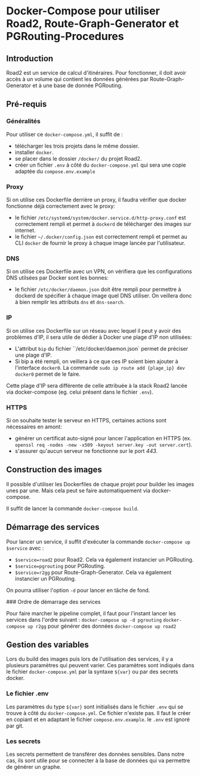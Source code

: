 # Docker-Compose pour utiliser Road2, Route-Graph-Generator et PGRouting-Procedures

## Introduction

Road2 est un service de calcul d'itinéraires. Pour fonctionner, il doit avoir accès à un volume qui contient les données générées par Route-Graph-Generator et à une base de donnée PGRouting.

## Pré-requis

### Généralités 

Pour utiliser ce `docker-compose.yml`, il suffit de :
- télécharger les trois projets dans le même dossier.
- installer `docker`.
- se placer dans le dossier `/docker/` du projet Road2.
- créer un fichier `.env` à côté du `docker-compose.yml` qui sera une copie adaptée du `compose.env.example`

### Proxy
Si on utilise ces Dockerfile derrière un proxy, il faudra vérifier que docker fonctionne déjà correctement avec le proxy:
- le fichier `/etc/systemd/system/docker.service.d/http-proxy.conf` est correctement rempli et permet à `dockerd` de télécharger des images sur internet. 
- le fichier `~/.docker/config.json` est correctement rempli et permet au CLI `docker` de fournir le proxy à chaque image lancée par l'utilisateur.

### DNS 
Si on utilise ces Dockerfile avec un VPN, on vérifiera que les configurations DNS utilsées par Docker sont les bonnes: 
- le fichier `/etc/docker/daemon.json` doit être rempli pour permettre à dockerd de spécifier à chaque image quel DNS utiliser. On veillera donc à bien remplir les attributs `dns` et `dns-search`.

### IP 
Si on utilise ces Dockerfile sur un réseau avec lequel il peut y avoir des problèmes d'IP, il sera utile de dédier à Docker une plage d'IP non utilisées:
- L'attribut `bip` du fichier ``/etc/docker/daemon.json` permet de préciser une plage d'IP. 
- Si bip a été rempli, on veillera à ce que ces IP soient bien ajouter à l'interface `docker0`. La commande `sudo ip route add {plage_ip} dev docker0` permet de le faire. 

Cette plage d'IP sera différente de celle attribuée à la stack Road2 lancée via docker-compose (eg. celui présent dans le fichier `.env`). 

### HTTPS
Si on souhaite tester le serveur en HTTPS, certaines actions sont nécessaires en amont: 
- générer un certificat auto-signé pour lancer l'application en HTTPS (ex. `openssl req -nodes -new -x509 -keyout server.key -out server.cert`).
- s'assurer qu'aucun serveur ne fonctionne sur le port *443*.

## Construction des images

Il possible d'utiliser les Dockerfiles de chaque projet pour builder les images unes par une. Mais cela peut se faire automatiquement via docker-compose.

Il suffit de lancer la commande `docker-compose build`.

## Démarrage des services

Pour lancer un service, il suffit d'exécuter la commande `docker-compose up $service` avec :
- `$service=road2` pour Road2. Cela va également instancier un PGRouting.
- `$service=pgrouting` pour PGRouting.
- `$service=r2gg` pour Route-Graph-Generator. Cela va également instancier un PGRouting.

On pourra utiliser l'option `-d` pour lancer en tâche de fond.

### Ordre de démarrage des services

Pour faire marcher le pipeline complet, il faut pour l'instant lancer les services dans l'ordre suivant :
`docker-compose up -d pgrouting`
`docker-compose up r2gg` pour générer des données
`docker-compose up road2`

## Gestion des variables

Lors du build des images puis lors de l'utilisation des services, il y a plusieurs paramètres qui peuvent varier. Ces paramètres sont indiqués dans le fichier `docker-compose.yml` par la syntaxe `${var}` ou par des secrets docker.

### Le fichier .env

Les paramètres du type `${var}` sont initialisés dans le fichier `.env` qui se trouve à côté du `docker-compose.yml`. Ce fichier n'existe pas. Il faut le créer en copiant et en adaptant le fichier `compose.env.example`. le `.env` est ignoré par git.

### Les secrets

Les secrets permettent de transférer des données sensibles. Dans notre cas, ils sont utile pour se connecter à la base de données qui va permettre de générer un graphe. 
